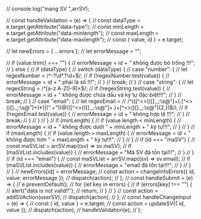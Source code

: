   // console.log("mang SV ",arrSV);

  // const handleValidation = (e) => {
  //   const dataType = e.target.getAttribute("data-type");
  //   const minLength = e.target.getAttribute("data-minlength");
  //   const maxLength = e.target.getAttribute("data-maxlength");
  //   const { value, id } = e.target;

  //   let newErrors = { ...errors };
  //   let errorMessage = "";

  //   if (value.trim() === "") {
  //     errorMessage = id + " không được bỏ trống !!!";
  //   } else {
  //     if (dataType) {
  //       switch (dataType) {
  //         case "number": {
  //           let regexNumber = /^-?\d*\.?\d+$/;
  //           if (!regexNumber.test(value)) {
  //             errorMessage = id + " phải là số !!!";
  //           }
  //           break;
  //         }
  //         case "string": {
  //           let regexString = /^[a-z A-Z0-9]+$/;
  //           if (!regexString.test(value)) {
  //             errorMessage = id + " không được chứa dấu và ký tự đặc biệt!!!";
  //           }
  //           break;
  //         }
  //         case "email": {
  //           let regexEmail =
  //             /^(([^<>()[\]\.,;:\s@\"]+(\.[^<>()[\]\.,;:\s@\"]+)*)|(\".+\"))@(([^<>()[\]\.,;:\s@\"]+\.)+[^<>()[\]\.,;:\s@\"]{2,})$/i;
  //           if (!regexEmail.test(value)) {
  //             errorMessage = id + " không hợp lệ !!!";
  //           }
  //           break;
  //         }
  //       }
  //     }
  //     if (minLength) {
  //       if (value.length < minLength) {
  //         errorMessage = id + " không được dưới " + minLength + " ký tự!!!";
  //       }
  //     }
  //     if (maxLength) {
  //       if (value.length > maxLength) {
  //         errorMessage = id + " không được hơn " + maxLength + " ký tự!!!";
  //       }
  //     }
  //     if (id === "maSV") {
  //       const maSVList = arrSV.map((sv) => sv.maSV);
  //       if (maSVList.includes(value)) {
  //         errorMessage = "Mã SV đã tồn tại!!!";
  //       }
  //     }
  //     if (id === "email") {
  //       const maSVList = arrSV.map((sv) => sv.email);
  //       if (maSVList.includes(value)) {
  //         errorMessage = "email đã tồn tại!!!";
  //       }
  //     }
  //   }
  //   newErrors[id] = errorMessage;
  //   const action = changeInfoErrors({ id, value: errorMessage });
  //   dispatch(action);
  // };
  // const handleSubmit = (e) => {
  //   e.preventDefault();
  //   for (let key in errors) {
  //     if (errors[key] !== "") {
  //       alert("data is not valid!!");
  //       return;
  //     }
  //   }
  //   const action = addSVAction(userSV);
  //   dispatch(action);
  // };
  // const handleChangeInput = (e) => {
  //   const { id, value } = e.target;
  //   const action = updateSV({ id, value });
  //   dispatch(action);
  //   handleValidation(e);
  // };